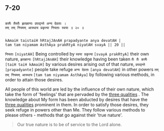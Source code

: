 ## 7-20


```shloka-sa

कामैः तैस्तैः हृतज्ञानाः प्रपद्यन्ते अन्य देवताः ।
तम् तम् नियमम् आस्थाय प्रकृत्या नियताः स्वया ॥ २० ॥

```
```shloka-sa-hk

kAmaiH taistaiH hRtajJAnAH prapadyante anya devatAH |
tam tam niyamam AsthAya prakRtyA niyatAH svayA || 20 ||

```
`नियताः` `[niyatAH]` Being controlled by `स्वया प्रकृत्या` `[svayA prakRtyA]` their own nature, `हृतज्ञानाः` `[hRtajJAnAH]` their knowledge having been taken `तैः तैः कामैः` `[taiH taiH kAmaiH]` by various desires arising out of that nature, `प्रपद्यन्ते` `[prapadyante]` people take refuge `अन्य देवताः` `[anya devatAH]` in other powers `तम् तम् नियमम् आस्थाय` `[tam tam niyamam AsthAya]` by following various methods, in order to attain those desires.

All people of this world are led by the influence of their own nature, which take the form of 'feelings' that are pervaded by the 
[three qualities](satva_rajas_tamas)
. The knowledge about My form has been abducted by desires that have the 
[three qualities](satva_rajas_tamas)
 prominent in them. In order to satisfy those desires, they seek refuge in powers other than Me. They follow various methods to please others - methods that go against their 'true nature'. 



<a name='applnote_126'></a>
> Our true nature is to be of service to the Lord alone.



